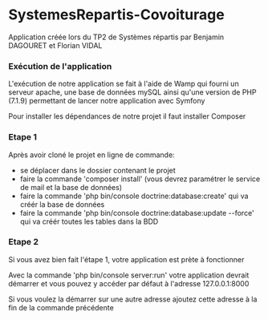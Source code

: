 SystemesRepartis-Covoiturage
============================

Application créée lors du TP2 de Systèmes répartis par Benjamin DAGOURET et Florian VIDAL

### Exécution de l'application ###

L'exécution de notre application se fait à l'aide de Wamp qui
fourni un serveur apache, une base de données mySQL ainsi qu'une
version de PHP (7.1.9) permettant de lancer notre application avec Symfony

Pour installer les dépendances de notre projet il faut installer Composer

### Etape 1 ###

Après avoir cloné le projet en ligne de commande:
- se déplacer dans le dossier contenant le projet
- faire la commande 'composer install' (vous devrez paramétrer le service de mail et la base de données)
- faire la commande 'php bin/console doctrine:database:create' qui va créér la base de données
- faire la commande 'php bin/console doctrine:database:update --force' qui va créér toutes les tables dans la BDD

### Etape 2 ###

Si vous avez bien fait l'étape 1, votre application est prète à fonctionner

Avec la commande 'php bin/console server:run' votre application devrait démarrer et vous pouvez y accéder par défaut à l'adresse 127.0.0.1:8000

Si vous voulez la démarrer sur une autre adresse ajoutez cette adresse à la fin de la commande précédente
